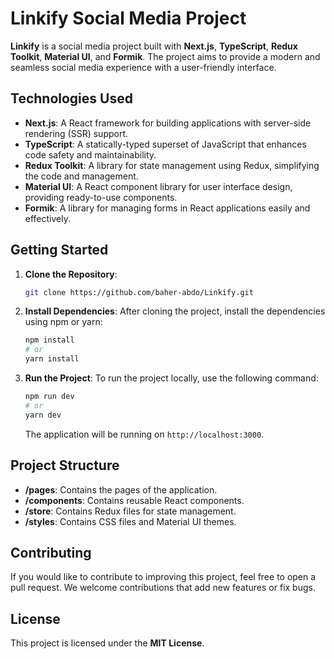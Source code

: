 # Linkify Social Media Project

**Linkify** is a social media project built with **Next.js**, **TypeScript**, **Redux Toolkit**, **Material UI**, and **Formik**. The project aims to provide a modern and seamless social media experience with a user-friendly interface.

## Technologies Used

- **Next.js**: A React framework for building applications with server-side rendering (SSR) support.
- **TypeScript**: A statically-typed superset of JavaScript that enhances code safety and maintainability.
- **Redux Toolkit**: A library for state management using Redux, simplifying the code and management.
- **Material UI**: A React component library for user interface design, providing ready-to-use components.
- **Formik**: A library for managing forms in React applications easily and effectively.

## Getting Started

1. **Clone the Repository**:
    ```bash
    git clone https://github.com/baher-abdo/Linkify.git
    ```

2. **Install Dependencies**:
    After cloning the project, install the dependencies using npm or yarn:
    ```bash
    npm install
    # or
    yarn install
    ```

3. **Run the Project**:
    To run the project locally, use the following command:
    ```bash
    npm run dev
    # or
    yarn dev
    ```

    The application will be running on `http://localhost:3000`.

## Project Structure

- **/pages**: Contains the pages of the application.
- **/components**: Contains reusable React components.
- **/store**: Contains Redux files for state management.
- **/styles**: Contains CSS files and Material UI themes.

## Contributing

If you would like to contribute to improving this project, feel free to open a pull request. We welcome contributions that add new features or fix bugs.

## License

This project is licensed under the **MIT License**.
